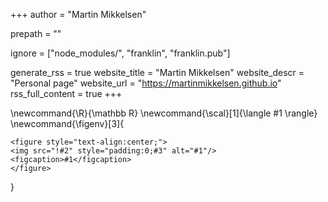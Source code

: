 +++
author = "Martin Mikkelsen"

prepath = ""

ignore = ["node_modules/", "franklin", "franklin.pub"]

generate_rss = true
website_title = "Martin Mikkelsen"
website_descr = "Personal page"
website_url   = "https://martinmikkelsen.github.io"
rss_full_content = true
+++

\newcommand{\R}{\mathbb R}
\newcommand{\scal}[1]{\langle #1 \rangle}
\newcommand{\figenv}[3]{
~~~
<figure style="text-align:center;">
<img src="!#2" style="padding:0;#3" alt="#1"/>
<figcaption>#1</figcaption>
</figure>
~~~
}